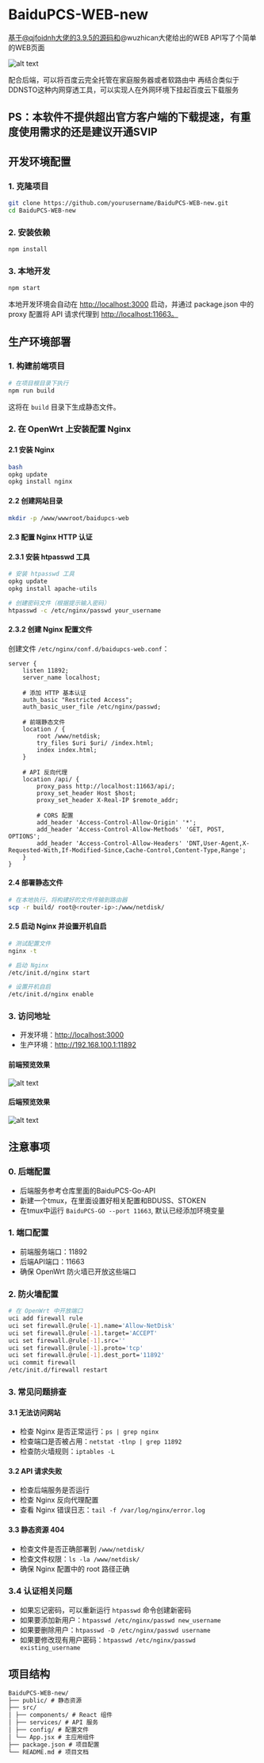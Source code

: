 # BaiduPCS-WEB-new

基于@qjfoidnh大佬的3.9.5的源码和@wuzhican大佬给出的WEB API写了个简单的WEB页面

![alt text](image.png)

配合后端，可以将百度云完全托管在家庭服务器或者软路由中
再结合类似于DDNSTO这种内网穿透工具，可以实现人在外网环境下挂起百度云下载服务

## PS：本软件不提供超出官方客户端的下载提速，有重度使用需求的还是建议开通SVIP


## 开发环境配置

### 1. 克隆项目

```bash
git clone https://github.com/yourusername/BaiduPCS-WEB-new.git
cd BaiduPCS-WEB-new
```

### 2. 安装依赖

```bash
npm install
```

### 3. 本地开发

```bash
npm start
```

本地开发环境会自动在 <http://localhost:3000> 启动，并通过 package.json 中的 proxy 配置将 API 请求代理到 <http://localhost:11663。>

## 生产环境部署

### 1. 构建前端项目

```bash
# 在项目根目录下执行
npm run build
```

这将在 `build` 目录下生成静态文件。

### 2. 在 OpenWrt 上安装配置 Nginx

#### 2.1 安装 Nginx

```bash
bash
opkg update
opkg install nginx
```

#### 2.2 创建网站目录

```bash
mkdir -p /www/wwwroot/baidupcs-web
```

#### 2.3 配置 Nginx HTTP 认证

#### 2.3.1 安装 htpasswd 工具

```bash
# 安装 htpasswd 工具
opkg update
opkg install apache-utils

# 创建密码文件（根据提示输入密码）
htpasswd -c /etc/nginx/passwd your_username
```

#### 2.3.2 创建 Nginx 配置文件

创建文件 `/etc/nginx/conf.d/baidupcs-web.conf`：

```nginx
server {
    listen 11892;
    server_name localhost;

    # 添加 HTTP 基本认证
    auth_basic "Restricted Access";
    auth_basic_user_file /etc/nginx/passwd;

    # 前端静态文件
    location / {
        root /www/netdisk;
        try_files $uri $uri/ /index.html;
        index index.html;
    }

    # API 反向代理
    location /api/ {
        proxy_pass http://localhost:11663/api/;
        proxy_set_header Host $host;
        proxy_set_header X-Real-IP $remote_addr;
        
        # CORS 配置
        add_header 'Access-Control-Allow-Origin' '*';
        add_header 'Access-Control-Allow-Methods' 'GET, POST, OPTIONS';
        add_header 'Access-Control-Allow-Headers' 'DNT,User-Agent,X-Requested-With,If-Modified-Since,Cache-Control,Content-Type,Range';
    }
}
```

#### 2.4 部署静态文件

```bash
# 在本地执行，将构建好的文件传输到路由器
scp -r build/ root@<router-ip>:/www/netdisk/
```

#### 2.5 启动 Nginx 并设置开机自启

```bash
# 测试配置文件
nginx -t

# 启动 Nginx
/etc/init.d/nginx start

# 设置开机自启
/etc/init.d/nginx enable
```

### 3. 访问地址

- 开发环境：<http://localhost:3000>
- 生产环境：<http://192.168.100.1:11892>

#### 前端预览效果

![alt text](image.png)

#### 后端预览效果

![alt text](image-1.png)

## 注意事项

### 0. 后端配置

- 后端服务参考仓库里面的BaiduPCS-Go-API
- 新建一个tmux，在里面设置好相关配置和BDUSS、STOKEN
- 在tmux中运行 `BaiduPCS-GO --port 11663`, 默认已经添加环境变量

### 1. 端口配置

- 前端服务端口：11892
- 后端API端口：11663
- 确保 OpenWrt 防火墙已开放这些端口

### 2. 防火墙配置

```bash
# 在 OpenWrt 中开放端口
uci add firewall rule
uci set firewall.@rule[-1].name='Allow-NetDisk'
uci set firewall.@rule[-1].target='ACCEPT'
uci set firewall.@rule[-1].src=''
uci set firewall.@rule[-1].proto='tcp'
uci set firewall.@rule[-1].dest_port='11892'
uci commit firewall
/etc/init.d/firewall restart
```

### 3. 常见问题排查

#### 3.1 无法访问网站

- 检查 Nginx 是否正常运行：`ps | grep nginx`
- 检查端口是否被占用：`netstat -tlnp | grep 11892`
- 检查防火墙规则：`iptables -L`

#### 3.2 API 请求失败

- 检查后端服务是否运行
- 检查 Nginx 反向代理配置
- 查看 Nginx 错误日志：`tail -f /var/log/nginx/error.log`

#### 3.3 静态资源 404

- 检查文件是否正确部署到 `/www/netdisk/`
- 检查文件权限：`ls -la /www/netdisk/`
- 确保 Nginx 配置中的 root 路径正确

### 3.4 认证相关问题

- 如果忘记密码，可以重新运行 `htpasswd` 命令创建新密码
- 如果要添加新用户：`htpasswd /etc/nginx/passwd new_username`
- 如果要删除用户：`htpasswd -D /etc/nginx/passwd username`
- 如果要修改现有用户密码：`htpasswd /etc/nginx/passwd existing_username`

## 项目结构

```txt
BaiduPCS-WEB-new/
├── public/ # 静态资源
├── src/
│ ├── components/ # React 组件
│ ├── services/ # API 服务
│ ├── config/ # 配置文件
│ └── App.jsx # 主应用组件
├── package.json # 项目配置
└── README.md # 项目文档
```
